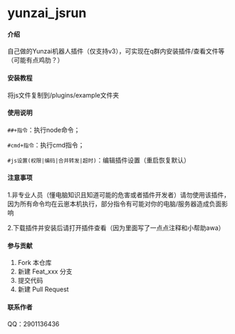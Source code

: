# yunzai_jsrun

#### 介绍

自己做的Yunzai机器人插件（仅支持v3），可实现在q群内安装插件/查看文件等（可能有点鸡肋？）

#### 安装教程

将js文件复制到/plugins/example文件夹

#### 使用说明

`##+指令`：执行node命令；

`#cmd+指令`：执行cmd指令；

`#js设置(权限|编码|合并转发|超时)`：编辑插件设置（重启恢复默认）

#### 注意事项

1.非专业人员（懂电脑知识且知道可能的危害或者插件开发者）请勿使用该插件，因为所有命令均在云崽本机执行，部分指令有可能对你的电脑/服务器造成负面影响

2.下载插件并安装后请打开插件查看（因为里面写了一点点注释和小帮助awa）

#### 参与贡献

1.  Fork 本仓库
2.  新建 Feat_xxx 分支
3.  提交代码
4.  新建 Pull Request

#### 联系作者
QQ：2901136436

